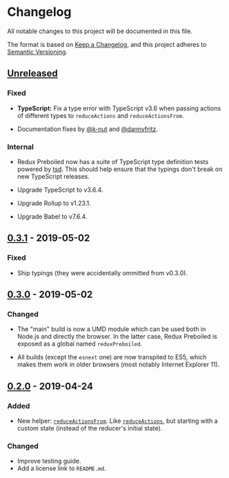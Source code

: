 # Changelog

All notable changes to this project will be documented in this file.

The format is based on [Keep a Changelog](https://keepachangelog.com/en/1.0.0/),
and this project adheres to [Semantic Versioning](https://semver.org/spec/v2.0.0.html).

## [Unreleased]

### Fixed

- **TypeScript:** Fix a type error with TypeScript v3.6 when passing actions
  of different types to `reduceActions` and `reduceActionsFrom`.

- Documentation fixes by [@k-nut](https://github.com/k-nut) and
  [@dannyfritz](https://github.com/dannyfritz).

### Internal

- Redux Preboiled now has a suite of TypeScript type definition tests powered
  by [tsd](https://github.com/SamVerschueren/tsd). This should help ensure
  that the typings don't break on new TypeScript releases.

- Upgrade TypeScript to v3.6.4.

- Upgrade Rollup to v1.23.1.

- Upgrade Babel to v7.6.4.

## [0.3.1] - 2019-05-02

### Fixed

- Ship typings (they were accidentally ommitted from v0.3.0).

## [0.3.0] - 2019-05-02

### Changed

- The "main" build is now a UMD module which can be used both in Node.js
  and directly the browser. In the latter case, Redux Preboiled is exposed
  as a global named `reduxPreboiled`.

- All builds (except the `esnext` one) are now transpiled to ES5, which makes
  them work in older browsers (most notably Internet Explorer 11).

## [0.2.0] - 2019-04-24

### Added

- New helper:
  [`reduceActionsFrom`](https://redux-preboiled.js.org/api/reduceactionsfrom).
  Like [`reduceActions`](https://redux-preboiled.js.org/api/reduceactions), but
  starting with a custom state (instead of the reducer's initial state).

### Changed

- Improve testing guide.
- Add a license link to `README.md`.

[Unreleased]: https://github.com/denisw/redux-preboiled/compare/v0.3.1...HEAD
[0.3.1]: https://github.com/denisw/redux-preboiled/compare/v0.3.0...v0.3.1
[0.3.0]: https://github.com/denisw/redux-preboiled/compare/v0.2.0...v0.3.0
[0.2.0]: https://github.com/denisw/redux-preboiled/compare/v0.1.0...v0.2.0
